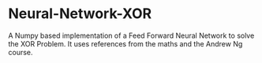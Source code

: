 # Neural-Network-XOR
A Numpy based implementation of a Feed Forward Neural Network to solve the XOR Problem.
It uses references from the maths and the Andrew Ng course.

